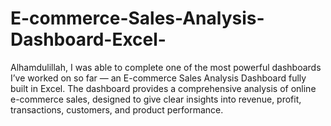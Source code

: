 # E-commerce-Sales-Analysis-Dashboard-Excel-
Alhamdulillah, I was able to complete one of the most powerful dashboards I’ve worked on so far — an E-commerce Sales Analysis Dashboard fully built in Excel.  The dashboard provides a comprehensive analysis of online e-commerce sales, designed to give clear insights into revenue, profit, transactions, customers, and product performance.
